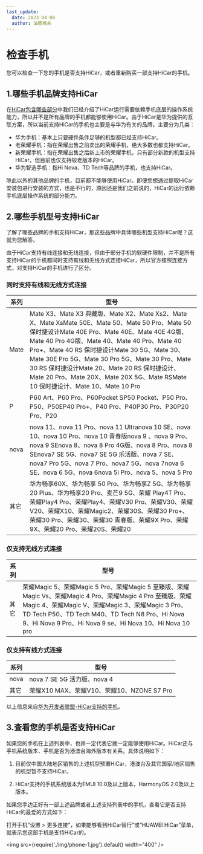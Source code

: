 ```yaml
---
last_update:
  date: 2023-04-08
  author: 油腻樵夫
---
```


# 检查手机

您可以检查一下您的手机是否支持HiCar，或者重新购买一部支持HiCar的手机。

## 1.哪些手机品牌支持HiCar

在[HiCar包含哪些部分](../intro.md)中我们已经介绍了HiCar运行需要依赖手机底层的操作系统能力，所以并不是所有品牌的手机都能够使用HiCar。由于HiCar是华为提供的互联方案，所以当前支持HiCar的手机也主要是与华为有关的品牌，主要分为几类：

* 华为手机：基本上只要硬件条件足够的机型都已经支持HiCar。
* 老荣耀手机：指在荣耀出售之前卖出的荣耀手机，绝大多数也都支持HiCar。
* 新荣耀手机：指在荣耀出售之后新上市的荣耀手机，只有部分新款的机型支持HiCar，但目前也仅支持较老版本的HiCar。
* 华为智选手机：指Hi Nova、TD Tech等品牌的手机，也支持HiCar。

除此以外的其他品牌的手机，目前都不能够使用HiCar。即便您想通过提取HiCar安装包进行安装的方式，也是不行的，原因还是我们之前说的，HiCar的运行依赖手机底层操作系统的部分能力。

## 2.哪些手机型号支持HiCar

了解了哪些品牌的手机支持HiCar，那这些品牌中具体哪些机型支持HiCar呢？这就为您解答。

由于HiCar支持有线连接和无线连接，但由于部分手机的软硬件限制，并不是所有支持HiCar的手机都同时支持有线和无线方式连接HiCar，所以官方按照连接方式，对支持HiCar的手机进行了区分。

### 同时支持有线和无线方式连接

| 系列   | 型号                                                                                                                                                                                                                                                                                                                                                                                |
| ---- | --------------------------------------------------------------------------------------------------------------------------------------------------------------------------------------------------------------------------------------------------------------------------------------------------------------------------------------------------------------------------------- |
| Mate | Mate X3、Mate X3 典藏版、Mate X2、Mate Xs2、Mate X、Mate XsMate 50E、Mate 50、Mate 50 Pro、Mate 50 保时捷设计Mate 40E Pro、Mate 40E、Mate 40E 4G版、Mate 40 Pro 4G版、Mate 40、Mate 40 Pro、Mate 40 Pro+、Mate 40 RS 保时捷设计Mate 30 5G、Mate 30、Mate 30E Pro 5G、Mate 30 Pro 5G、Mate 30 Pro、Mate 30 RS 保时捷设计Mate 20、Mate 20 RS 保时捷设计、Mate 20 Pro、Mate 20X、Mate 20X 5G、Mate RSMate 10 保时捷设计、Mate 10、Mate 10 Pro |
| P    | P60 Art、P60 Pro、P60Pocket SP50 Pocket、P50 Pro、P50、P50EP40 Pro+、P40 Pro、P40P30 Pro、P30P20 Pro、P20                                                                                                                                                                                                                                                                                  |
| nova | nova 11、nova 11 Pro、nova 11 Ultranova 10 SE、nova 10、nova 10 Pro、nova 10 青春版nova 9 、nova 9 Pro、nova 9 SEnova 8、nova 8 Pro 4G版、nova 8 Pro、nova 8 SEnova7 SE 5G、nova7 SE 5G 乐活版、nova 7 SE、nova7 Pro 5G、nova 7 Pro、nova7 5G、nova 7nova 6 SE、nova 6 5G、nova 6nova 5i Pro、nova 5、nova 5 Pro                                                                                             |
| 其它   | 华为畅享60X、华为畅享 50 Pro、华为畅享Z 5G、华为畅享20 Plus、华为畅享20 Pro、麦芒9 5G、荣耀 Play4T Pro、荣耀Play4 Pro、荣耀Play4、荣耀V30 Pro、荣耀V30、荣耀V20、荣耀X10、荣耀Magic2、荣耀30S、荣耀30 Pro+、荣耀30 Pro、荣耀30、荣耀30 青春版、荣耀9X Pro、荣耀9X、荣耀20 Pro、荣耀20S、荣耀20                                                                                                                                                                        |

### 仅支持无线方式连接

| 系列  | 型号                                                                                                                                                                                                                                 |
| --- | ---------------------------------------------------------------------------------------------------------------------------------------------------------------------------------------------------------------------------------- |
| 其它  | 荣耀Magic 5、荣耀Magic 5 Pro、荣耀Magic 5 至臻版、荣耀Magic Vs、荣耀Magic 4 Pro、荣耀Magic 4 Pro 至臻版、荣耀Magic 4、荣耀Magic V、荣耀Magic 3、荣耀Magic 3 Pro、TD Tech P50、TD Tech M40、TD Tech N8 Pro、Hi Nova 9、Hi Nova 9 Pro、Hi Nova 9 se、Hi Nova 10、Hi Nova 10 pro |

### 仅支持有线方式连接

| 系列   | 型号                                |
| ---- | --------------------------------- |
| nova | nova 7 SE 5G 活力版、nova 4           |
| 其它   | 荣耀X10 MAX、荣耀V10、荣耀10、NZONE S7 Pro |

以上信息来自[华为开发者联盟-HiCar支持的手机](https://developer.huawei.com/consumer/cn/doc/development/HiCar-Guides/available-phones-0000001227954439)。

## 3.查看您的手机是否支持HiCar

如果您的手机在上述列表中，也并一定代表它就一定能够使用HiCar。HiCar还与手机系统版本、手机是否为港澳台海外版本有关系。具体说明如下：

1. 目前仅中国大陆地区销售的上述机型预置HiCar，港澳台及其它国家/地区销售的机型暂不支持HiCar。

2. HiCar支持的手机系统版本为EMUI 10.0及以上版本，HarmonyOS 2.0及以上版本。

如果您手边正好有一部上述品牌或者上述支持列表中的手机，查看它是否支持HiCar的最爱的方式如下：

打开手机“设置 > 更多连接”，如果能够看到HiCar智行”或“HUAWEI HiCar”菜单，就表示您这部手机是支持HiCar的。

<img
  src={require('./img/phone-1.jpg').default}
  width="400" 
/>